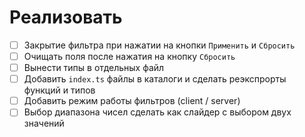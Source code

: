# Реализовать

- [ ] Закрытие фильтра при нажатии на кнопки `Применить` и `Сбросить`
- [ ] Очищать поля после нажатия на кнопку `Сбросить`
- [ ] Вынести типы в отдельных файл
- [ ] Добавить `index.ts` файлы в каталоги и сделать реэкспрорты функций и типов
- [ ] Добавить режим работы фильтров (client / server)
- [ ] Выбор диапазона чисел сделать как слайдер с выбором двух значений
